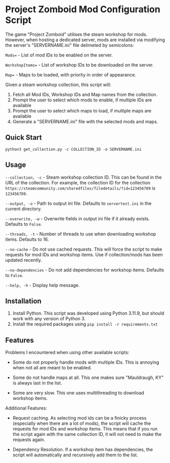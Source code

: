 # Project Zomboid Mod Configuration Script
The game "Project Zomboid" utilises the steam workshop for mods. However, when hosting a dedicated server, mods are installed via modifying the server's "SERVERNAME.ini" file delimeted by semicolons:

`Mods=` - List of mod IDs to be enabled on the server.

`WorkshopItems=` - List of workshop IDs to be downloaded on the server.

`Map=` - Maps to be loaded, with priority in order of appearance.

Given a steam workshop collection, this script will:

1. Fetch all Mod IDs, Workshop IDs and Map names from the collection.
2. Prompt the user to select which mods to enable, if multiple IDs are available
3. Prompt the user to select which maps to load, if multiple maps are available
4. Generate a "SERVERNAME.ini" file with the selected mods and maps.

## Quick Start

`python3 get_collection.py -c COLLECTION_ID -o SERVERNAME.ini`

## Usage

`--collection, -c` - Steam workshop collection ID. This can be found in the URL of the collection. For example, the collection ID for the collection `https://steamcommunity.com/sharedfiles/filedetails/?id=123456789` is `123456789`.

`--output, -o` - Path to output ini file. Defaults to `servertest.ini` in the current directory.

`--overwrite, -w` - Overwrite fields in output ini file if it already exists. Defaults to `False`.

`--threads, -t` - Number of threads to use when downloading workshop items. Defaults to 16.

`--no-cache` - Do not use cached requests. This will force the script to make requests for mod IDs and workshop items. Use if collection/mods has been updated recently.

`--no-dependencies` - Do not add dependencies for workshop items. Defaults to `False`.

`--help, -h` - Display help message.

## Installation

1. Install Python. This script was developed using Python 3.11.9, but should work with any version of Python 3.
2. Install the required packages using `pip install -r requirements.txt`

## Features

Problems I encountered when using other available scripts:

- Some do not properly handle mods with multiple IDs. This is annoying when not all are meant to be enabled.

- Some do not handle maps at all. This one makes sure "Mauldraugh, KY" is always last in the list.

- Some are very slow. This one uses multithreading to download workshop items.

Additional Features:

- Request caching. As selecting mod ids can be a finicky process (especially when there are a lot of mods), the script will cache the requests for mod IDs and workshop items. This means that if you run the script again with the same collection ID, it will not need to make the requests again.

- Dependency Resolution. If a workshop item has dependencies, the script will automatically and recursively add them to the list.